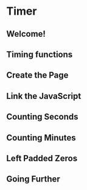 # Timer

## Welcome!

## Timing functions

## Create the Page

## Link the JavaScript

## Counting Seconds

## Counting Minutes

## Left Padded Zeros

## Going Further